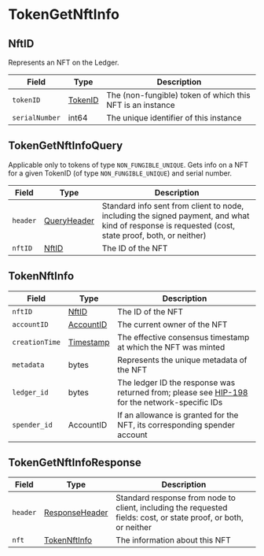 # TokenGetNftInfo

## NftID

Represents an NFT on the Ledger.

| Field          | Type                                 | Description                                                                  |
| -------------- | ------------------------------------ | ---------------------------------------------------------------------------- |
| `tokenID`      | [TokenID](../basic-types/tokenid.md) | The (non-fungible) token of which this NFT is an instance |
| `serialNumber` | int64                                | The unique identifier of this instance                                       |

## TokenGetNftInfoQuery

Applicable only to tokens of type `NON_FUNGIBLE_UNIQUE`. Gets info on a NFT for a given TokenID (of type `NON_FUNGIBLE_UNIQUE`) and serial number.

| Field    | Type                                           | Description                                                                                                                                                           |
| -------- | ---------------------------------------------- | --------------------------------------------------------------------------------------------------------------------------------------------------------------------- |
| `header` | [QueryHeader](../miscellaneous/queryheader.md) | Standard info sent from client to node, including the signed payment, and what kind of response is requested (cost, state proof, both, or neither) |
| `nftID`  | [NftID](tokengetnftinfo.md#nftid)              | The ID of the NFT                                                                                                                                                     |

## TokenNftInfo

| Field          | Type                                       | Description                                                                                                                          |
| -------------- | ------------------------------------------ | ------------------------------------------------------------------------------------------------------------------------------------ |
| `nftID`        | [NftID](tokengetnftinfo.md#nftid)          | The ID of the NFT                                                                                                                    |
| `accountID`    | [AccountID](../basic-types/accountid.md)   | The current owner of the NFT                                                                                                         |
| `creationTime` | [Timestamp](../miscellaneous/timestamp.md) | The effective consensus timestamp at which the NFT was minted                                                                        |
| `metadata`     | bytes                                      | Represents the unique metadata of the NFT                                                                                            |
| `ledger_id`    | bytes                                      | The ledger ID the response was returned from; please see [HIP-198](https://hips.hedera.com/hip/hip-198) for the network-specific IDs |
| `spender_id`   | AccountID                                  | If an allowance is granted for the NFT, its corresponding spender account                                                            |

## TokenGetNftInfoResponse

| Field    | Type                                                 | Description                                                                                                                      |
| -------- | ---------------------------------------------------- | -------------------------------------------------------------------------------------------------------------------------------- |
| `header` | [ResponseHeader](../miscellaneous/responseheader.md) | Standard response from node to client, including the requested fields: cost, or state proof, or both, or neither |
| `nft`    | [TokenNftInfo](tokengetnftinfo.md#tokennftinfo)      | The information about this NFT                                                                                                   |
